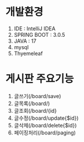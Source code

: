 # 개발환경
1. IDE : IntelliJ IDEA
2. SPRING BOOT : 3.0.5
3. JAVA : 17
4. mysql
5. Thyemeleaf

# 게시판 주요기능
1. 글쓰기(/board/save)
2. 글목록(/board/)
3. 글조회(/board/{id}
4. 글수정(/board/update{$id})
5. 글삭제(/board/delete{$id})
6. 페이징처리(/board/paging)
